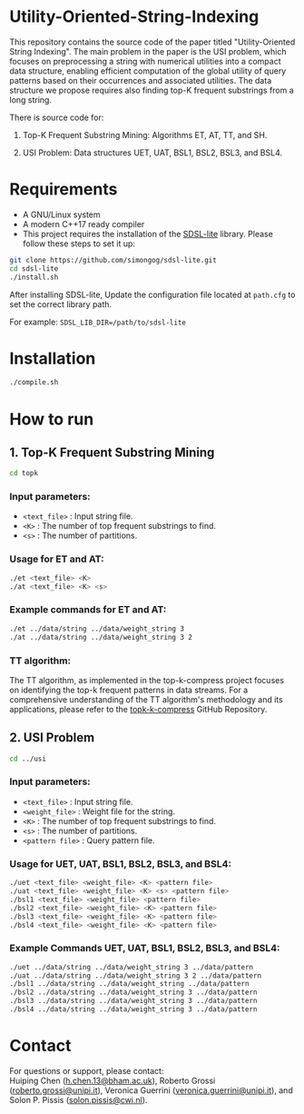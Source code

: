 # Utility-Oriented-String-Indexing
This repository contains the source code of the paper titled "Utility-Oriented String Indexing". The main problem in the paper is the USI problem, which focuses on preprocessing a string with numerical utilities into a compact data structure, enabling efficient computation of the global utility of query patterns based on their occurrences and associated utilities. The data structure we propose requires also finding top-K frequent substrings from a long string.

There is source code for:

1. Top-K Frequent Substring Mining: Algorithms ET, AT, TT, and SH.

2. USI Problem: Data structures UET, UAT, BSL1, BSL2, BSL3, and BSL4.

# Requirements
- A GNU/Linux system
- A modern C++17 ready compiler
- This project requires the installation of the [SDSL-lite](https://github.com/simongog/sdsl-lite) library. Please follow these steps to set it up:
```bash
git clone https://github.com/simongog/sdsl-lite.git
cd sdsl-lite
./install.sh
```

After installing SDSL-lite, Update the configuration file located at `path.cfg` to set the correct library path.

For example: `SDSL_LIB_DIR=/path/to/sdsl-lite` 


# Installation
```bash
./compile.sh
```


# How to run

## 1. Top-K Frequent Substring Mining
```bash
cd topk
```
### Input parameters:
- `<text_file>` : Input string file.
- `<K>` : The number of top frequent substrings to find.
- `<s>` : The number of partitions.

### Usage for ET and AT:
```bash
./et <text_file> <K>
./at <text_file> <K> <s>
```

### Example commands for ET and AT:
```bash
./et ../data/string ../data/weight_string 3
./at ../data/string ../data/weight_string 3 2
```
### TT algorithm:
The TT algorithm, as implemented in the top-k-compress project focuses on identifying the top-k frequent patterns in data streams. For a comprehensive understanding of the TT algorithm's methodology and its applications, please refer to the [topk-k-compress](https://github.com/pdinklag/top-k-compress) GitHub Repository.

## 2. USI Problem
```bash
cd ../usi
```
### Input parameters:
- `<text_file>` : Input string file.
- `<weight_file>` : Weight file for the string.
- `<K>` : The number of top frequent substrings to find.
- `<s>` : The number of partitions.
- `<pattern file>` : Query pattern file.

  
### Usage for UET, UAT, BSL1, BSL2, BSL3, and BSL4:
```bash
./uet <text_file> <weight_file> <K> <pattern file>
./uat <text_file> <weight_file> <K> <s> <pattern file>
./bsl1 <text_file> <weight_file> <pattern file>
./bsl2 <text_file> <weight_file> <K> <pattern file>
./bsl3 <text_file> <weight_file> <K> <pattern file>
./bsl4 <text_file> <weight_file> <K> <pattern file>
```

### Example Commands UET, UAT, BSL1, BSL2, BSL3, and BSL4:

```bash
./uet ../data/string ../data/weight_string 3 ../data/pattern
./uat ../data/string ../data/weight_string 3 2 ../data/pattern
./bsl1 ../data/string ../data/weight_string ../data/pattern
./bsl2 ../data/string ../data/weight_string 3 ../data/pattern
./bsl3 ../data/string ../data/weight_string 3 ../data/pattern
./bsl4 ../data/string ../data/weight_string 3 ../data/pattern
```
# Contact

For questions or support, please contact:  
Huiping Chen (<h.chen.13@bham.ac.uk>), Roberto Grossi (<roberto.grossi@unipi.it>), Veronica Guerrini (<veronica.guerrini@unipi.it>), and Solon P. Pissis (<solon.pissis@cwi.nl>).


